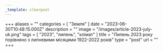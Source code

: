 ```yaml
---
_template: clearpost
---
```



+++
aliases = ""
categories = [ "Земля" ]
date = "2023-06-30T10:48:15.000Z"
description = ""
image = "/images/article-2023-july-uk.png"
tags = [ "2023", "липень", "клiмат" ]
title = "Липень 2023 року порівняно з липневими місяцями 1922-2022 років"
type = "post"
url = ""
+++



